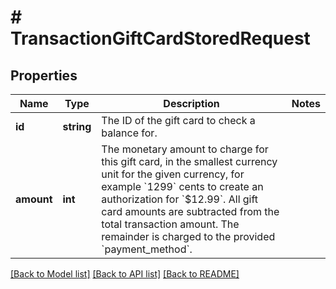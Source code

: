 # # TransactionGiftCardStoredRequest

## Properties

Name | Type | Description | Notes
------------ | ------------- | ------------- | -------------
**id** | **string** | The ID of the gift card to check a balance for. |
**amount** | **int** | The monetary amount to charge for this gift card, in the smallest currency unit for the given currency, for example &#x60;1299&#x60; cents to create an authorization for &#x60;$12.99&#x60;.  All gift card amounts are subtracted from the total transaction amount. The remainder is charged to the provided &#x60;payment_method&#x60;. |

[[Back to Model list]](../../README.md#models) [[Back to API list]](../../README.md#endpoints) [[Back to README]](../../README.md)
